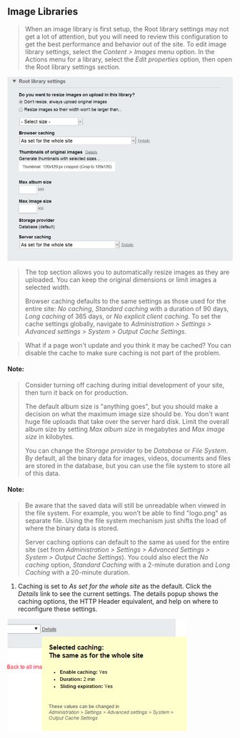 
Image Libraries
---------------

> When an image library is first setup, the Root library settings may
> not get a lot of attention, but you will need to review this
> configuration to get the best performance and behavior out of the
> site. To edit image library settings, select the *Content \> Images*
> menu option. In the Actions menu for a library, select the *Edit
> properties* option, then open the Root library settings section.

![](../media/image195.jpeg)

> The top section allows you to automatically resize images as they are
> uploaded. You can keep the original dimensions or limit images a
> selected width.
>
> Browser caching defaults to the same settings as those used for the
> entire site: *No caching*, *Standard caching* with a duration of 90
> days, *Long caching* of 365 days, or *No explicit client caching*. To
> set the cache settings globally, navigate to *Administration \>
> Settings \> Advanced settings \> System \> Output Cache Settings*.

> What if a page won't update and you think it may be cached? You can
> disable the cache to make sure caching is not part of the problem.
>
#### Note: 
> Consider turning off caching during initial development of
> your site, then turn it back on for production.
>
> The default album size is \"anything goes\", but you should make a
> decision on what the maximum image size should be. You don\'t want
> huge file uploads that take over the server hard disk. Limit the
> overall album size by setting *Max album size* in megabytes and *Max
> image size* in kilobytes.
>
> You can change the *Storage provider* to be *Database* or *File
> System*. By default, all the binary data for images, videos, documents
> and files are stored in the database, but you can use the file system
> to store all of this data.
>
#### Note: 
> Be aware that the saved data will still be unreadable when
> viewed in the file system. For example, you won't be able to find
> "logo.png" as separate file. Using the file system mechanism just
> shifts the load of where the binary data is stored.
>
> Server caching options can default to the same as used for the entire
> site (set from *Administration \> Settings \> Advanced Settings \>
> System \> Output Cache Settings*). You could also elect the *No
> caching* option, *Standard Caching* with a 2-minute duration and *Long
> Caching* with a 20-minute duration.

1.  Caching is set to *As set for the whole site* as the default. Click
    the *Details* link to see the current settings. The details popup
    shows the caching options, the HTTP Header equivalent, and help on
    where to reconfigure these settings.

![](../media/image196.png)
